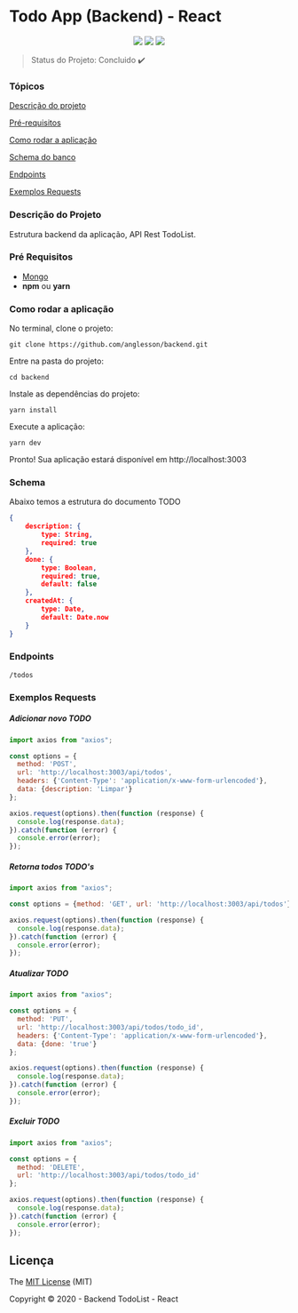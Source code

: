 # Todo App (Backend) - React

<p align="center">
  <img src="https://img.shields.io/static/v1?label=react&message=framework&color=blue&style=for-the-badge&logo=REACT"/>
  <img src="http://img.shields.io/static/v1?label=License&message=MIT&color=green&style=for-the-badge"/>
   <img src="http://img.shields.io/static/v1?label=STATUS&message=CONCLUIDO&color=GREEN&style=for-the-badge"/>
</p>

> Status do Projeto: Concluido :heavy_check_mark:

### Tópicos
[Descrição do projeto](#descrição-do-projeto)

[Pré-requisitos](#pré-requisitos)

[Como rodar a aplicação](#como-rodar-a-aplicação)

[Schema do banco](#schema)

[Endpoints](#endpoints)

[Exemplos Requests](#exemplos-requests)

### Descrição do Projeto

<p align="justify">
   Estrutura backend da aplicação, API Rest TodoList.
</p>

### Pré Requisitos

* <a href="https://www.mongodb.com/try/download/community">Mongo</a>
* **npm** ou **yarn**


### Como rodar a aplicação

No terminal, clone o projeto:
```
git clone https://github.com/anglesson/backend.git
```

Entre na pasta do projeto:
```
cd backend
```

Instale as dependências do projeto:
```
yarn install
```

Execute a aplicação:
```
yarn dev
```
Pronto! Sua aplicação estará disponível em http://localhost:3003

### Schema

Abaixo temos a estrutura do documento TODO
``` json
{
    description: { 
        type: String, 
        required: true 
    },
    done: { 
        type: Boolean, 
        required: true, 
        default: false 
    },
    createdAt: { 
        type: Date, 
        default: Date.now 
    }
}
```
### Endpoints

`
/todos
`

### Exemplos Requests

##### Adicionar novo TODO
``` Javascript
import axios from "axios";

const options = {
  method: 'POST',
  url: 'http://localhost:3003/api/todos',
  headers: {'Content-Type': 'application/x-www-form-urlencoded'},
  data: {description: 'Limpar'}
};

axios.request(options).then(function (response) {
  console.log(response.data);
}).catch(function (error) {
  console.error(error);
});
```

##### Retorna todos TODO's
``` Javascript
import axios from "axios";

const options = {method: 'GET', url: 'http://localhost:3003/api/todos'};

axios.request(options).then(function (response) {
  console.log(response.data);
}).catch(function (error) {
  console.error(error);
});
```

##### Atualizar TODO
``` Javascript
import axios from "axios";

const options = {
  method: 'PUT',
  url: 'http://localhost:3003/api/todos/todo_id',
  headers: {'Content-Type': 'application/x-www-form-urlencoded'},
  data: {done: 'true'}
};

axios.request(options).then(function (response) {
  console.log(response.data);
}).catch(function (error) {
  console.error(error);
});
```
##### Excluir TODO
``` Javascript
import axios from "axios";

const options = {
  method: 'DELETE',
  url: 'http://localhost:3003/api/todos/todo_id'
};

axios.request(options).then(function (response) {
  console.log(response.data);
}).catch(function (error) {
  console.error(error);
});
```

## Licença 

The [MIT License]() (MIT)

Copyright :copyright: 2020 - Backend TodoList - React
```